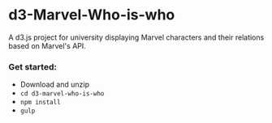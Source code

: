 # d3-Marvel-Who-is-who
A d3.js project for university displaying Marvel characters and their relations based on Marvel's API.

### Get started:

* Download and unzip
* `cd d3-marvel-who-is-who`
* `npm install` 
* `gulp`

